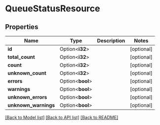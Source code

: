 # QueueStatusResource

## Properties

Name | Type | Description | Notes
------------ | ------------- | ------------- | -------------
**id** | Option<**i32**> |  | [optional]
**total_count** | Option<**i32**> |  | [optional]
**count** | Option<**i32**> |  | [optional]
**unknown_count** | Option<**i32**> |  | [optional]
**errors** | Option<**bool**> |  | [optional]
**warnings** | Option<**bool**> |  | [optional]
**unknown_errors** | Option<**bool**> |  | [optional]
**unknown_warnings** | Option<**bool**> |  | [optional]

[[Back to Model list]](../README.md#documentation-for-models) [[Back to API list]](../README.md#documentation-for-api-endpoints) [[Back to README]](../README.md)


